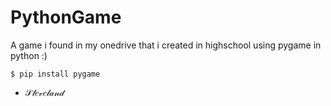 # PythonGame
A game i found in my onedrive that i created in highschool using pygame in python :)
```
$ pip install pygame
```

- 𝒮𝓁𝑒𝓋𝑒𝓁𝒶𝓃𝒹
